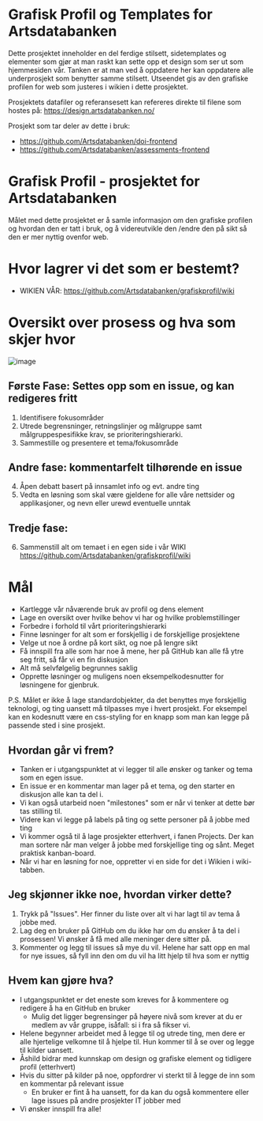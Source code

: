 # Grafisk Profil og Templates for Artsdatabanken
Dette prosjektet inneholder en del ferdige stilsett, sidetemplates og elementer som gjør at man raskt kan sette opp et design som ser ut som hjemmesiden vår. Tanken er at man ved å oppdatere her kan oppdatere alle underprosjekt som benytter samme stilsett. Utseendet gis av den grafiske profilen for web som justeres i wikien i dette prosjektet.

Prosjektets datafiler og referansesett kan refereres direkte til filene som hostes på:
https://design.artsdatabanken.no/

Prosjekt som tar deler av dette i bruk:
- https://github.com/Artsdatabanken/doi-frontend
- https://github.com/Artsdatabanken/assessments-frontend


# Grafisk Profil - prosjektet for Artsdatabanken
Målet med dette prosjektet er å samle informasjon om den grafiske profilen og hvordan den er tatt i bruk, og å videreutvikle den /endre den på sikt så den er mer nyttig ovenfor web.

# Hvor lagrer vi det som er bestemt?

- WIKIEN VÅR: https://github.com/Artsdatabanken/grafiskprofil/wiki


# Oversikt over prosess og hva som skjer hvor
![image](https://user-images.githubusercontent.com/281359/59923787-8f021780-9434-11e9-98af-3712f58c7eb2.png)

## Første Fase: Settes opp som en issue, og kan redigeres fritt
1. Identifisere fokusområder
2. Utrede begrensninger, retningslinjer og målgruppe samt målgruppespesifikke krav, se prioriteringshierarki.
3. Sammestille og presentere et tema/fokusområde

## Andre fase: kommentarfelt tilhørende en issue
4. Åpen debatt basert på innsamlet info og evt. andre ting 
5. Vedta en løsning som skal være gjeldene for alle våre nettsider og applikasjoner, og nevn eller urewd eventuelle unntak

## Tredje fase:
6. Sammenstill alt om temaet i en egen side i vår WIKI https://github.com/Artsdatabanken/grafiskprofil/wiki

# Mål
- Kartlegge vår nåværende bruk av profil og dens element
- Lage en oversikt over hvilke behov vi har og hvilke problemstillinger
- Forbedre i forhold til vårt prioriteringshierarki
- Finne løsninger for alt som er forskjellig i de forskjellige prosjektene
- Velge ut noe å ordne på kort sikt, og noe på lengre sikt
- Få innspill fra alle som har noe å mene, her på GitHub kan alle få ytre seg fritt, så får vi en fin diskusjon
- Alt må selvfølgelig begrunnes saklig
- Opprette løsninger og muligens noen eksempelkodesnutter for løsningene for gjenbruk.

P.S. Målet er ikke å lage standardobjekter, da det benyttes mye forskjellig teknologi, og ting uansett må tilpasses mye i hvert prosjekt. For eksempel kan en kodesnutt være en css-styling for en knapp som man kan legge på passende sted i sine prosjekt.

## Hvordan går vi frem?
- Tanken er i utgangspunktet at vi legger til alle ønsker og tanker og tema som en egen issue. 
- En issue er en kommentar man lager på et tema, og den starter en diskusjon alle kan ta del i. 
- Vi kan også utarbeid noen "milestones" som er når vi tenker at dette bør tas stilling til. 
- Videre kan vi legge på labels på ting og sette personer på å jobbe med ting
- Vi kommer også til å lage prosjekter etterhvert, i fanen Projects. Der kan man sortere når man velger å jobbe med forskjellige ting og sånt. Meget praktisk kanban-board.
- Når vi har en løsning for noe, oppretter vi en side for det i Wikien i wiki-tabben.

## Jeg skjønner ikke noe, hvordan virker dette?
1) Trykk på "Issues". Her finner du liste over alt vi har lagt til av tema å jobbe med.
2) Lag deg en bruker på GitHub om du ikke har om du ønsker å ta del i prosessen! Vi ønsker å få med alle meninger dere sitter på.
3) Kommenter og legg til issues så mye du vil. Helene har satt opp en mal for nye issues, så fyll inn den om du vil ha litt hjelp til hva som er nyttig

## Hvem kan gjøre hva?
- I utgangspunktet er det eneste som kreves for å kommentere og redigere å ha en GitHub en bruker 
    - Mulig det ligger begrensinger på høyere nivå som krever at du er medlem av vår gruppe, isåfall: si i fra så fikser vi.
- Helene begynner arbeidet med å legge til og utrede ting, men dere er alle hjertelige velkomne til å hjelpe til. Hun kommer til å se over og legge til kilder uansett. 
- Åshild bidrar med kunnskap om design og grafiske element og tidligere profil (etterhvert)
- Hvis du sitter på kilder på noe, oppfordrer vi sterkt til å legge de inn som en kommentar på relevant issue
    - En bruker er fint å ha uansett, for da kan du også kommentere eller lage issues på andre prosjekter IT jobber med
- Vi ønsker innspill fra alle!



